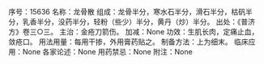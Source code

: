序号：15636
名称：龙骨散
组成：龙骨半分，寒水石半分，滑石半分，枯矾半分，乳香半分，没药半分，轻粉（些少）半分，黄丹（炒）半分。
出处：《普济方》卷三○三。
主治：金疮刀箭伤。
加减：None
功效：生肌长肉，定痛止血，敛疮口。
用法用量：每用干掺，外用膏药贴之。
制备方法：上为细末。
临床应用：None
各家论述：None
用药禁忌：None
附注：None
